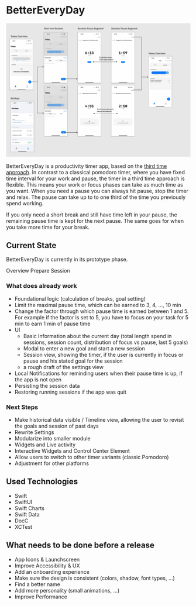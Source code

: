 # BetterEveryDay

<div>
  <img src="/Resources/app-overview.jpg" style="max-height:500px" alt="App screen overview. Show the different screens of the app and how they are connected.">
</div>

BetterEveryDay is a productivity timer app, based on the [third time approach](https://www.lesswrong.com/posts/RWu8eZqbwgB9zaerh/third-time-a-better-way-to-work). In contrast to a classical pomodoro timer, where you have fixed time interval for your work and pause, the timer in a third time approach is flexible. This means your work or focus phases can take as much time as you want. When you need a pause you can always hit pause, stop the timer and relax. The pause can take up to to one third of the time you previously spend working.

If you only need a short break and still have time left in your pause, the remaining pause time is kept for the next pause. The same goes for when you take more time for your break.

## Current State

BetterEveryDay is currently in its prototype phase.

Overview
Prepare
Session

### What does already work

- Foundational logic (calculation of breaks, goal setting)
- Limit the maximal pause time, which can be earned to 3, 4, ..., 10 min
- Change the factor through which pause time is earned between 1 and 5. For example if the factor is set to 5, you have to focus on your task for 5 min to earn 1 min of pause time
- UI
  - Basic Information about the current day (total length spend in sessions, session count, distribution of focus vs pause, last 5 goals)
  - Modal to enter a new goal and start a new session
  - Session view, showing the timer, if the user is currently in focus or pause and his stated goal for the session
  - a rough draft of the settings view
- Local Notifications for reminding users when their pause time is up, if the app is not open
- Persisting the session data
- Restoring running sessions if the app was quit

### Next Steps

- Make historical data visible / Timeline view, allowing the user to revisit the goals and session of past days
- Rewrite Settings
- Modularize into smaller module
- Widgets and Live activity
- Interactive Widgets and Control Center Element
- Allow users to switch to other timer variants (classic Pomodoro)
- Adjustment for other platforms

## Used Technologies

- Swift
- SwiftUI
- Swift Charts
- Swift Data
- DocC
- XCTest

## What needs to be done before a release

- App Icons & Launchscreen
- Improve Accessibility & UX
- Add an onboarding experience
- Make sure the design is consistent (colors, shadow, font types, ...)
- Find a better name
- Add more personality (small animations, ...)
- Improve Performance
